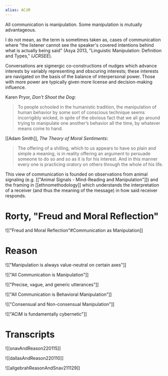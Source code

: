 ```yaml
---
alias: ACiM
---
```


All communication is manipulation. Some manipulation is mutually advantageous.

I do not mean, as the term is sometimes taken as, cases of communication where "the listener cannot see the speaker's covered intentions behind what is actually being said" (Asya 2013, "Linguistic Manipulation: Definition and Types," _IJCRSEE_).

Conversations are sigmergic co-constructions of nudges which advance interests by variably representing and obscuring interests; these interests are navigated on the basis of the balance of interpersonal power. Those with more power are typically given more license and decision-making influence.

Karen Pryor, _Don't Shoot the Dog_:
> To people schooled in the humanistic tradition, the manipulation of human behavior by some sort of conscious technique seems incorrigibly wicked, in spite of the obvious fact that we all go around trying to manipulate one another’s behavior all the time, by whatever means come to hand.

[[Adam Smith]], _The Theory of Moral Sentiments_:
> The offering of a shilling, which to us appears to have so plain and simple a meaning, is in reality offering an argument to persuade someone to do so and so as it is for his interest. And in this manner every one is practicing oratory on others through the whole of his life.

This view of communication is founded on observations from animal signaling (e.g. [["Animal Signals - Mind-Reading and Manipulation"]]) and the framing in [[ethnomethodology]] which understands the interpretation of a receiver (and thus the meaning of the message) in how said receiver responds.

# Rorty, "Freud and Moral Reflection"

![["Freud and Moral Reflection"#Communication as Manipulation]]

# Reason

![["Manipulation is always value-neutral on certain axes"]]

![["All Communication is Manipulation"]]

![["Precise, vague, and generic utterances"]]

![["All Communication is Behavioral Manipulation"]]

![["Consensual and Non-consensual Manipulation"]]

![["ACiM is fundamentally cybernetic"]]


# Transcripts
![[snavAndReason220115]]

![[dallasAndReason220110]]

![[allgebrahReasonAndSnav211129]]